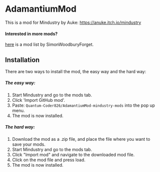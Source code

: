 # AdamantiumMod
This is a mod for Mindustry by Auke: https://anuke.itch.io/mindustry

#### Interested in more mods?
[here](https://simonwoodburyforget.github.io/mindustry-mods/) is a mod list by SimonWoodburyForget.

## Installation
There are two ways to install the mod, the easy way and the hard way:

##### The easy way:
1. Start Mindustry and go to the mods tab.
2. Click 'Import GitHub mod'.
3. Paste: ```Quantum-Coder826/AdamantiumMod-mindustry-mods``` into the pop up menu.
4. The mod is now installed.

##### The hard way:
1. Download the mod as a .zip file, and place the file where you want to save your mods.
2. Start Mindustry and go to the mods tab.
3. Click "Import mod" and navigate to the downloaded mod file.
4. Click on the mod file and press load.
5. The mod is now installed.
